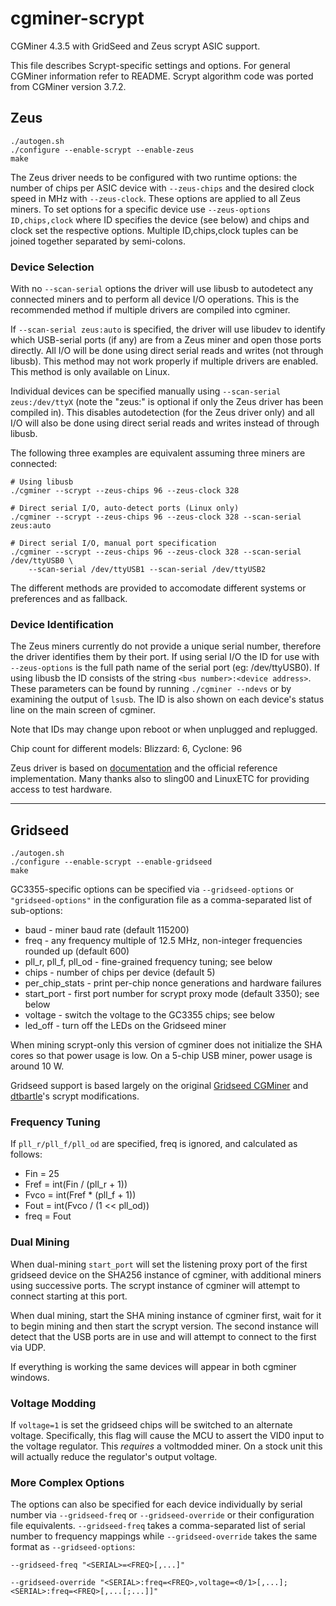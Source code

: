 cgminer-scrypt
==============

CGMiner 4.3.5 with GridSeed and Zeus scrypt ASIC support.

This file describes Scrypt-specific settings and options.
For general CGMiner information refer to README.
Scrypt algorithm code was ported from CGMiner version 3.7.2.

## Zeus ##

	./autogen.sh
	./configure --enable-scrypt --enable-zeus
	make

The Zeus driver needs to be configured with two runtime options: the number of
chips per ASIC device with `--zeus-chips` and the desired clock speed in MHz
with `--zeus-clock`. These options are applied to all Zeus miners. To set options
for a specific device use `--zeus-options ID,chips,clock` where ID specifies
the device (see below) and chips and clock set the respective options. Multiple
ID,chips,clock tuples can be joined together separated by semi-colons.

### Device Selection ###

With no `--scan-serial` options the driver will use libusb to autodetect any
connected miners and to perform all device I/O operations. This is the
recommended method if multiple drivers are compiled into cgminer.

If `--scan-serial zeus:auto` is specified, the driver will use libudev to
identify which USB-serial ports (if any) are from a Zeus miner and open those
ports directly. All I/O will be done using direct serial reads and writes
(not through libusb). This method may not work properly if multiple drivers
are enabled. This method is only available on Linux.

Individual devices can be specified manually using `--scan-serial zeus:/dev/ttyX`
(note the "zeus:" is optional if only the Zeus driver has been compiled in). This
disables autodetection (for the Zeus driver only) and all I/O will also be done
using direct serial reads and writes instead of through libusb.

The following three examples are equivalent assuming three miners are connected:

	# Using libusb
	./cgminer --scrypt --zeus-chips 96 --zeus-clock 328
	
	# Direct serial I/O, auto-detect ports (Linux only)
	./cgminer --scrypt --zeus-chips 96 --zeus-clock 328 --scan-serial zeus:auto
	
	# Direct serial I/O, manual port specification
	./cgminer --scrypt --zeus-chips 96 --zeus-clock 328 --scan-serial /dev/ttyUSB0 \
		--scan-serial /dev/ttyUSB1 --scan-serial /dev/ttyUSB2

The different methods are provided to accomodate different systems or preferences
and as fallback.

### Device Identification ###

The Zeus miners currently do not provide a unique serial number, therefore the driver
identifies them by their port. If using serial I/O the ID for use with `--zeus-options`
is the full path name of the serial port (eg: /dev/ttyUSB0). If using libusb the ID
consists of the string `<bus number>:<device address>`. These parameters can be found
by running `./cgminer --ndevs` or by examining the output of `lsusb`. The ID is also
shown on each device's status line on the main screen of cgminer.

Note that IDs may change upon reboot or when unplugged and replugged.

Chip count for different models: Blizzard: 6, Cyclone: 96

Zeus driver is based on [documentation][zeus] and the official reference implementation.
Many thanks also to sling00 and LinuxETC for providing access to test hardware.

[zeus]: <http://zeusminer.com/user-manual-ver-1-0/>

- - - - - - - -

## Gridseed ##

	./autogen.sh
	./configure --enable-scrypt --enable-gridseed
	make

GC3355-specific options can be specified via `--gridseed-options` or
`"gridseed-options"` in the configuration file as a comma-separated list of
sub-options:

* baud - miner baud rate (default 115200)
* freq - any frequency multiple of 12.5 MHz, non-integer frequencies rounded up (default 600)
* pll_r, pll_f, pll_od - fine-grained frequency tuning; see below
* chips - number of chips per device (default 5)
* per_chip_stats - print per-chip nonce generations and hardware failures
* start_port - first port number for scrypt proxy mode (default 3350); see below
* voltage - switch the voltage to the GC3355 chips; see below
* led_off - turn off the LEDs on the Gridseed miner

When mining scrypt-only this version of cgminer does not initialize the SHA cores so that
power usage is low. On a 5-chip USB miner, power usage is around 10 W.

Gridseed support is based largely on the original [Gridseed CGMiner][] and
[dtbartle][]'s scrypt modifications.

[Gridseed CGMiner]: <https://github.com/gridseed/usb-miner/>
[dtbartle]: <https://github.com/dtbartle/cgminer-gc3355/>

### Frequency Tuning ###

If `pll_r/pll_f/pll_od` are specified, freq is ignored, and calculated as follows:
* Fin = 25
* Fref = int(Fin / (pll_r + 1))
* Fvco = int(Fref * (pll_f + 1))
* Fout = int(Fvco / (1 << pll_od))
* freq = Fout

### Dual Mining ###

When dual-mining `start_port` will set the listening proxy port of the first gridseed
device on the SHA256 instance of cgminer, with additional miners using successive ports.
The scrypt instance of cgminer will attempt to connect starting at this port.

When dual mining, start the SHA mining instance of cgminer first, wait for it to begin
mining and then start the scrypt version. The second instance will detect that the USB
ports are in use and will attempt to connect to the first via UDP.

If everything is working the same devices will appear in both cgminer windows.

### Voltage Modding ###

If `voltage=1` is set the gridseed chips will be switched to an alternate voltage.
Specifically, this flag will cause the MCU to assert the VID0 input to the voltage
regulator. This *requires* a voltmodded miner. On a stock unit this will actually
reduce the regulator's output voltage.

### More Complex Options ###

The options can also be specified for each device individually by serial number via
`--gridseed-freq` or `--gridseed-override` or their configuration file equivalents.
`--gridseed-freq` takes a comma-separated list of serial number to frequency mappings
while `--gridseed-override` takes the same format as `--gridseed-options`:

	--gridseed-freq "<SERIAL>=<FREQ>[,...]"

	--gridseed-override "<SERIAL>:freq=<FREQ>,voltage=<0/1>[,...];<SERIAL>:freq=<FREQ>[,...[;...]]"

